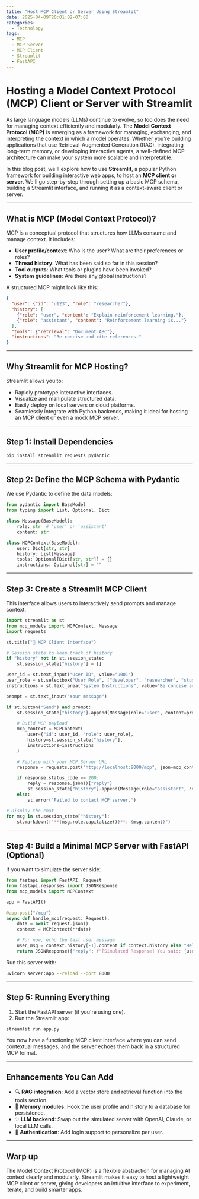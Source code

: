 ```yaml
---
title: "Host MCP Client or Server Using Streamlit"
date: 2025-04-09T20:01:02-07:00
categories:
  - Technology
tags:
  - MCP
  - MCP Server
  - MCP Client
  - Streamlit
  - FastAPI
---
```


# Hosting a Model Context Protocol (MCP) Client or Server with Streamlit

As large language models (LLMs) continue to evolve, so too does the need for managing context efficiently and modularly. The **Model Context Protocol (MCP)** is emerging as a framework for managing, exchanging, and interpreting the context in which a model operates. Whether you're building applications that use Retrieval-Augmented Generation (RAG), integrating long-term memory, or developing interactive agents, a well-defined MCP architecture can make your system more scalable and interpretable.

In this blog post, we'll explore how to use **Streamlit**, a popular Python framework for building interactive web apps, to host an **MCP client or server**. We'll go step-by-step through setting up a basic MCP schema, building a Streamlit interface, and running it as a context-aware client or server.

---

## What is MCP (Model Context Protocol)?

MCP is a conceptual protocol that structures how LLMs consume and manage context. It includes:

- **User profile/context**: Who is the user? What are their preferences or roles?
- **Thread history**: What has been said so far in this session?
- **Tool outputs**: What tools or plugins have been invoked?
- **System guidelines**: Are there any global instructions?

A structured MCP might look like this:

```json
{
  "user": {"id": "u123", "role": "researcher"},
  "history": [
    {"role": "user", "content": "Explain reinforcement learning."},
    {"role": "assistant", "content": "Reinforcement learning is..."}
  ],
  "tools": {"retrieval": "Document ABC"},
  "instructions": "Be concise and cite references."
}
```

---

## Why Streamlit for MCP Hosting?

Streamlit allows you to:

- Rapidly prototype interactive interfaces.
- Visualize and manipulate structured data.
- Easily deploy on local servers or cloud platforms.
- Seamlessly integrate with Python backends, making it ideal for hosting an MCP client or even a mock MCP server.

---

<script async src="https://pagead2.googlesyndication.com/pagead/js/adsbygoogle.js"></script>
<!-- cpa -->
<ins class="adsbygoogle"
     style="display:block"
     data-ad-client="ca-pub-2843564932689995"
     data-ad-slot="3526097725"
     data-ad-format="auto"
     data-full-width-responsive="true"></ins>
<script>
     (adsbygoogle = window.adsbygoogle || []).push({});
</script>

## Step 1: Install Dependencies

```bash
pip install streamlit requests pydantic
```

---

## Step 2: Define the MCP Schema with Pydantic

We use Pydantic to define the data models:

```python
from pydantic import BaseModel
from typing import List, Optional, Dict

class Message(BaseModel):
    role: str  # 'user' or 'assistant'
    content: str

class MCPContext(BaseModel):
    user: Dict[str, str]
    history: List[Message]
    tools: Optional[Dict[str, str]] = {}
    instructions: Optional[str] = ""
```

---

## Step 3: Create a Streamlit MCP Client

This interface allows users to interactively send prompts and manage context.

```python
import streamlit as st
from mcp_models import MCPContext, Message
import requests

st.title("🧠 MCP Client Interface")

# Session state to keep track of history
if "history" not in st.session_state:
    st.session_state["history"] = []

user_id = st.text_input("User ID", value="u001")
user_role = st.selectbox("User Role", ["developer", "researcher", "student"])
instructions = st.text_area("System Instructions", value="Be concise and cite sources.")

prompt = st.text_input("Your message")

if st.button("Send") and prompt:
    st.session_state["history"].append(Message(role="user", content=prompt))

    # Build MCP payload
    mcp_context = MCPContext(
        user={"id": user_id, "role": user_role},
        history=st.session_state["history"],
        instructions=instructions
    )

    # Replace with your MCP Server URL
    response = requests.post("http://localhost:8000/mcp", json=mcp_context.dict())

    if response.status_code == 200:
        reply = response.json()["reply"]
        st.session_state["history"].append(Message(role="assistant", content=reply))
    else:
        st.error("Failed to contact MCP server.")

# Display the chat
for msg in st.session_state["history"]:
    st.markdown(f"**{msg.role.capitalize()}**: {msg.content}")
```

---

## Step 4: Build a Minimal MCP Server with FastAPI (Optional)

If you want to simulate the server side:

```python
from fastapi import FastAPI, Request
from fastapi.responses import JSONResponse
from mcp_models import MCPContext

app = FastAPI()

@app.post("/mcp")
async def handle_mcp(request: Request):
    data = await request.json()
    context = MCPContext(**data)

    # For now, echo the last user message
    user_msg = context.history[-1].content if context.history else "Hello!"
    return JSONResponse({"reply": f"[Simulated Response] You said: {user_msg}"})
```

Run this server with:
```bash
uvicorn server:app --reload --port 8000
```

---

## Step 5: Running Everything

1. Start the FastAPI server (if you're using one).
2. Run the Streamlit app:

```bash
streamlit run app.py
```

You now have a functioning MCP client interface where you can send contextual messages, and the server echoes them back in a structured MCP format.

---

## Enhancements You Can Add

- 🔍 **RAG integration**: Add a vector store and retrieval function into the tools section.
- 🧠 **Memory modules**: Hook the user profile and history to a database for persistence.
- ✨ **LLM backend**: Swap out the simulated server with OpenAI, Claude, or local LLM calls.
- 🔐 **Authentication**: Add login support to personalize per user.

---

## Warp up

The Model Context Protocol (MCP) is a flexible abstraction for managing AI context clearly and modularly. Streamlit makes it easy to host a lightweight MCP client or server, giving developers an intuitive interface to experiment, iterate, and build smarter apps.

